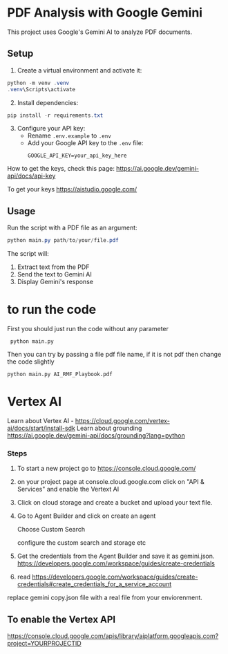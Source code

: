 # PDF Analysis with Google Gemini

This project uses Google's Gemini AI to analyze PDF documents.

## Setup

1. Create a virtual environment and activate it:
```powershell
python -m venv .venv
.venv\Scripts\activate
```

2. Install dependencies:
```powershell
pip install -r requirements.txt
```

3. Configure your API key:
   - Rename `.env.example` to `.env`
   - Add your Google API key to the `.env` file:
     ```
     GOOGLE_API_KEY=your_api_key_here
     ```
How to get the keys, check this page: https://ai.google.dev/gemini-api/docs/api-key

To get your keys
https://aistudio.google.com/
## Usage

Run the script with a PDF file as an argument:
```powershell
python main.py path/to/your/file.pdf
```

The script will:
1. Extract text from the PDF
2. Send the text to Gemini AI
3. Display Gemini's response



# to run the code
First you should just run the code without any parameter
``` 
 python main.py
 ```

 Then you can try by passing a file pdf file name, if it is not pdf then change the code slightly
 ```
python main.py AI_RMF_Playbook.pdf
```

# Vertex AI

Learn about Vertex AI - https://cloud.google.com/vertex-ai/docs/start/install-sdk
Learn about grounding https://ai.google.dev/gemini-api/docs/grounding?lang=python


### Steps
  1. To start a new project go to https://console.cloud.google.com/

  2. on your project page at console.cloud.google.com click on "API & Services" and enable the Vertext AI

  3. Click on cloud storage and create a bucket and upload your text file.

  4. Go to Agent Builder and click on create an agent

      Choose Custom Search 

      configure the custom search and storage etc

  5. Get the credentials from the Agent Builder and save it as gemini.json. https://developers.google.com/workspace/guides/create-credentials
  6.  read https://developers.google.com/workspace/guides/create-credentials#create_credentials_for_a_service_account
  










replace gemini copy.json file with a real file from your enviorenment. 



##  To enable the Vertex API

https://console.cloud.google.com/apis/library/aiplatform.googleapis.com?project=YOURPROJECTID